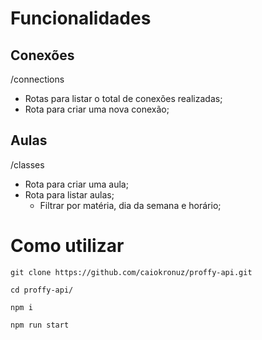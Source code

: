 # Funcionalidades

## Conexões
/connections
- Rotas para listar o total de conexões realizadas;
- Rota para criar uma nova conexão;

## Aulas
/classes
- Rota para criar uma aula;
- Rota para listar aulas;
  - Filtrar por matéria, dia da semana e horário;

# Como utilizar

```console
git clone https://github.com/caiokronuz/proffy-api.git
```
```console
cd proffy-api/
```
```console
npm i
```
```console
npm run start 
```
